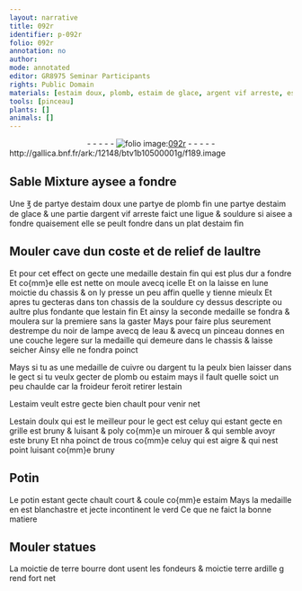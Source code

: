 ```yaml
---
layout: narrative
title: 092r
identifier: p-092r
folio: 092r
annotation: no
author:
mode: annotated
editor: GR8975 Seminar Participants
rights: Public Domain
materials: [estaim doux, plomb, estaim de glace, argent vif arreste, estaim, estain, noir de lampe, eau, cuivre, argent, estain doulx, Potin, potin, terre bourre, terre ardille]
tools: [pinceau]
plants: []
animals: []
---
```


<div class="folio" align="center">- - - - - <a href="http://gallica.bnf.fr/ark:/12148/btv1b10500001g/f189.image" target="_blank"><img src="https://cu-mkp.github.io/2017-workshop-edition/assets/photo-icon.png" alt="folio image: " style="display:inline-block; margin-bottom:-3px;"/>092r</a> - - - - - </div> http://gallica.bnf.fr/ark:/12148/btv1b10500001g/f189.image   

## Sable Mixture aysee a fondre

 
Une ℥ de partye d<span class="m">estaim doux</span> une partye de <span class="m">plomb</span> fin une partye d<span class="m">estaim de glace</span> & une partie d<span class="m">argent vif arreste</span> faict une ligue & souldure si aisee a fondre quaisement elle se peult fondre dans un plat d<span class="m">estaim</span> fin
    

## Mouler cave dun coste et de relief de laultre

 
Et pour cet effect on gecte une medaille d<span class="m">estain</span> fin qui est plus dur a fondre Et co{mm}e elle est nette on moule avecq icelle Et on la laisse en lune moictie du chassis & on ly presse un peu affin quelle y tienne mieulx Et apres tu gecteras dans ton chassis de la souldure cy dessus descripte ou aultre plus fondante que l<span class="m">estain</span> fin Et ainsy la seconde medaille se fondra & moulera sur la premiere sans la gaster Mays pour faire plus seurement destrempe du <span class="m">noir de lampe</span> avecq de l<span class="m">eau</span> & avecq un <span class="tl">pinceau</span> donnes en une couche legere sur la medaille qui demeure dans le chassis & laisse seicher Ainsy elle ne fondra poinct
 
Mays si tu as une medaille de <span class="m">cuivre</span> ou d<span class="m">argent</span> tu la peulx bien laisser dans le gect si tu veulx gecter de <span class="m">plomb</span> ou <span class="m">estaim</span> mays il fault quelle soict un peu chaulde car la froideur feroit retirer l<span class="m">estain</span>
 
L<span class="m">estaim</span> veult estre gecte bien chault pour venir net
 
L<span class="m">estain doulx</span> qui est le meilleur pour le gect est celuy qui estant gecte en grille est bruny & luisant & poly co{mm}e un mirouer & qui semble avoyr este bruny Et nha poinct de trous co{mm}e celuy qui est aigre & qui nest point luisant co{mm}e bruny
    

## <span class="m">Potin</span>

 
Le <span class="m">potin</span> estant gecte chault court & coule co{mm}e <span class="m">estaim</span> Mays la medaille en est blanchastre et jecte incontinent le verd Ce que ne faict la bonne matiere
    

## Mouler statues

 
La moictie de <span class="m">terre bourre</span> dont usent les <span class="pro">fondeurs</span> & moictie <span class="m">terre ardille</span> g rend fort net
 